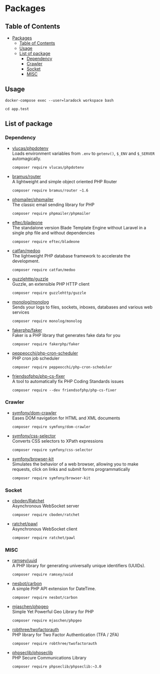 # Packages

## Table of Contents

- [Packages](#packages)
  - [Table of Contents](#table-of-contents)
  - [Usage](#usage)
  - [List of package](#list-of-package)
    - [Dependency](#dependency)
    - [Crawler](#crawler)
    - [Socket](#socket)
    - [MISC](#misc)

## Usage

```shell
docker-compose exec --user=laradock workspace bash
```

```shell
cd app.test
```

## List of package

### Dependency

- [vlucas/phpdotenv](https://github.com/vlucas/phpdotenv)  
  Loads environment variables from `.env` to `getenv()`, `$_ENV` and `$_SERVER` automagically.

  ```shell
  composer require vlucas/phpdotenv
  ```

- [bramus/router](https://github.com/bramus/router)  
  A lightweight and simple object oriented PHP Router

  ```shell
  composer require bramus/router ~1.6
  ```

- [phpmailer/phpmailer](https://github.com/PHPMailer/PHPMailer)  
  The classic email sending library for PHP

  ```shell
  composer require phpmailer/phpmailer
  ```

- [eftec/bladeone](https://github.com/EFTEC/BladeOne)  
  The standalone version Blade Template Engine without Laravel in a single php file and without dependencies

  ```shell
  composer require eftec/bladeone
  ```

- [catfan/medoo](https://github.com/catfan/Medoo)  
  The lightweight PHP database framework to accelerate the development.

  ```shell
  composer require catfan/medoo
  ```

- [guzzlehttp/guzzle](https://github.com/guzzle/guzzle)  
  Guzzle, an extensible PHP HTTP client

  ```shell
  composer require guzzlehttp/guzzle
  ```

- [monolog/monolog](https://github.com/Seldaek/monolog)  
  Sends your logs to files, sockets, inboxes, databases and various web services

  ```shell
  composer require monolog/monolog
  ```

- [fakerphp/faker](https://github.com/FakerPHP/Faker)  
  Faker is a PHP library that generates fake data for you

  ```shell
  composer require fakerphp/faker
  ```

- [peppeocchi/php-cron-scheduler](https://github.com/peppeocchi/php-cron-scheduler)  
  PHP cron job scheduler

  ```shell
  composer require peppeocchi/php-cron-scheduler
  ```

- [friendsofphp/php-cs-fixer](https://github.com/phpseclib/phpseclib)  
  A tool to automatically fix PHP Coding Standards issues

  ```shell
  composer require --dev friendsofphp/php-cs-fixer
  ```

### Crawler

- [symfony/dom-crawler](https://github.com/symfony/dom-crawler)  
  Eases DOM navigation for HTML and XML documents

  ```shell
  composer require symfony/dom-crawler
  ```

- [symfony/css-selector](https://github.com/symfony/css-selector)  
  Converts CSS selectors to XPath expressions

  ```shell
  composer require symfony/css-selector
  ```

- [symfony/browser-kit](https://github.com/symfony/browser-kit)  
  Simulates the behavior of a web browser, allowing you to make requests, click on links and submit forms programmatically

  ```shell
  composer require symfony/browser-kit
  ```

### Socket

- [cboden/Ratchet](https://github.com/ratchetphp/Ratchet)  
  Asynchronous WebSocket server

  ```shell
  composer require cboden/ratchet
  ```

- [ratchet/pawl](https://github.com/ratchetphp/Pawl)  
  Asynchronous WebSocket client

  ```shell
  composer require ratchet/pawl
  ```

### MISC

- [ramsey/uuid](https://github.com/ramsey/uuid)  
  A PHP library for generating universally unique identifiers (UUIDs).

  ```shell
  composer require ramsey/uuid
  ```

- [nesbot/carbon](https://github.com/briannesbitt/Carbon)  
  A simple PHP API extension for DateTime.

  ```shell
  composer require nesbot/carbon
  ```

- [mjaschen/phpgeo](https://github.com/mjaschen/phpgeo)  
  Simple Yet Powerful Geo Library for PHP

  ```shell
  composer require mjaschen/phpgeo
  ```

- [robthree/twofactorauth](https://github.com/RobThree/TwoFactorAuth)  
  PHP library for Two Factor Authentication (TFA / 2FA)

  ```shell
  composer require robthree/twofactorauth
  ```

- [phpseclib/phpseclib](https://github.com/phpseclib/phpseclib)  
  PHP Secure Communications Library

  ```shell
  composer require phpseclib/phpseclib:~3.0
  ```
